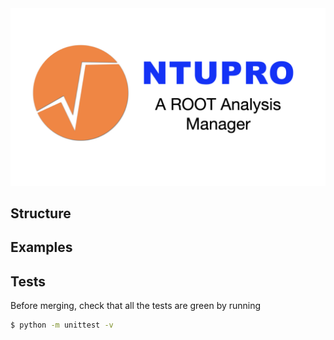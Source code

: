 <img src="docs/logo.jpeg">

## Structure

## Examples

## Tests
Before merging, check that all the tests are green by running

```bash
$ python -m unittest -v
```
